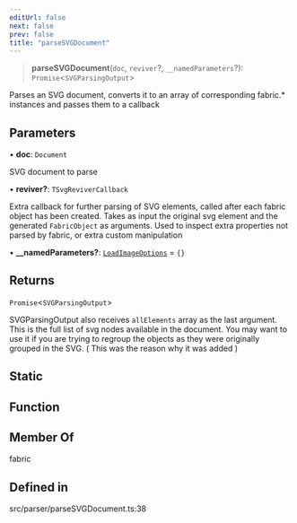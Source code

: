 ```yaml
---
editUrl: false
next: false
prev: false
title: "parseSVGDocument"
---
```


> **parseSVGDocument**(`doc`, `reviver`?, `__namedParameters`?): `Promise`\<`SVGParsingOutput`\>

Parses an SVG document, converts it to an array of corresponding fabric.* instances and passes them to a callback

## Parameters

• **doc**: `Document`

SVG document to parse

• **reviver?**: `TSvgReviverCallback`

Extra callback for further parsing of SVG elements, called after each fabric object has been created.
Takes as input the original svg element and the generated `FabricObject` as arguments. Used to inspect extra properties not parsed by fabric,
or extra custom manipulation

• **\_\_namedParameters?**: [`LoadImageOptions`](/api/namespaces/util/type-aliases/loadimageoptions/) = `{}`

## Returns

`Promise`\<`SVGParsingOutput`\>

SVGParsingOutput also receives `allElements` array as the last argument. This is the full list of svg nodes available in the document.
You may want to use it if you are trying to regroup the objects as they were originally grouped in the SVG. ( This was the reason why it was added )

## Static

## Function

## Member Of

fabric

## Defined in

src/parser/parseSVGDocument.ts:38
